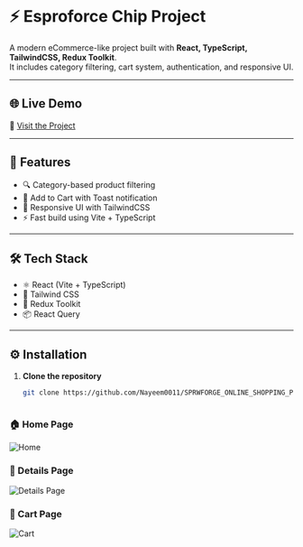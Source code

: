 # ⚡ Esproforce Chip Project

A modern eCommerce-like project built with **React, TypeScript, TailwindCSS, Redux Toolkit**.  
It includes category filtering, cart system, authentication, and responsive UI.

---

## 🌐 Live Demo
🔗 [Visit the Project](https://sprwforge-online-shopping-project.vercel.app/)

---

## 🚀 Features
- 🔍 Category-based product filtering  
- 🛒 Add to Cart with Toast notification 
- 🎨 Responsive UI with TailwindCSS  
- ⚡ Fast build using Vite + TypeScript  

---

## 🛠️ Tech Stack
- ⚛️ React (Vite + TypeScript)  
- 🎨 Tailwind CSS  
- 🔄 Redux Toolkit  
- 📦 React Query  

---

## ⚙️ Installation

1. **Clone the repository**
   ```bash
   git clone https://github.com/Nayeem0011/SPRWFORGE_ONLINE_SHOPPING_PROJECT.git



### 🏠 Home Page
![Home](./screenshots/home.png)

### 🛒 Details Page
![Details Page](./screenshots/details.png)

### 🛒 Cart Page
![Cart](./screenshots/addtocart.png)

